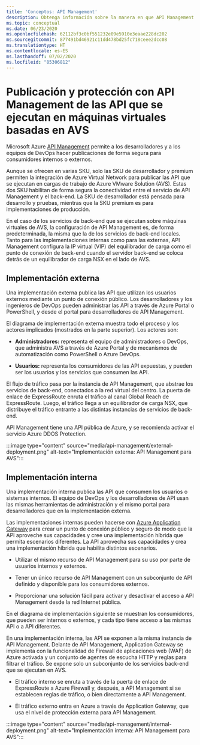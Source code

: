 ```yaml
---
title: 'Conceptos: API Management'
description: Obtenga información sobre la manera en que API Management protege las API que se ejecutan en máquinas virtuales (VM) de Azure VMware Solution (AVS)
ms.topic: conceptual
ms.date: 06/23/2020
ms.openlocfilehash: 62112bf3c0bf551232e09e5910e3eaae228dc202
ms.sourcegitcommit: 877491bd46921c11dd478bd25fc718ceee2dcc08
ms.translationtype: HT
ms.contentlocale: es-ES
ms.lasthandoff: 07/02/2020
ms.locfileid: "85306812"
---
```

# <a name="api-management-to-publish-and-protect-apis-running-on-avs-based-vms"></a>Publicación y protección con API Management de las API que se ejecutan en máquinas virtuales basadas en AVS

Microsoft Azure [API Management](https://azure.microsoft.com/services/api-management/) permite a los desarrolladores y a los equipos de DevOps hacer publicaciones de forma segura para consumidores internos o externos.

Aunque se ofrecen en varias SKU, solo las SKU de desarrollador y premium permiten la integración de Azure Virtual Network para publicar las API que se ejecutan en cargas de trabajo de Azure VMware Solution (AVS). Estas dos SKU habilitan de forma segura la conectividad entre el servicio de API Management y el back-end. La SKU de desarrollador está pensada para desarrollo y pruebas, mientras que la SKU premium es para implementaciones de producción.

En el caso de los servicios de back-end que se ejecutan sobre máquinas virtuales de AVS, la configuración de API Management es, de forma predeterminada, la misma que la de los servicios de back-end locales. Tanto para las implementaciones internas como para las externas, API Management configura la IP virtual (VIP) del equilibrador de carga como el punto de conexión de back-end cuando el servidor back-end se coloca detrás de un equilibrador de carga NSX en el lado de AVS.

## <a name="external-deployment"></a>Implementación externa

Una implementación externa publica las API que utilizan los usuarios externos mediante un punto de conexión público. Los desarrolladores y los ingenieros de DevOps pueden administrar las API a través de Azure Portal o PowerShell, y desde el portal para desarrolladores de API Management.

El diagrama de implementación externa muestra todo el proceso y los actores implicados (mostrados en la parte superior). Los actores son:

- **Administradores:** representa el equipo de administradores o DevOps, que administra AVS a través de Azure Portal y de mecanismos de automatización como PowerShell o Azure DevOps.

- **Usuarios:**  representa los consumidores de las API expuestas, y pueden ser los usuarios y los servicios que consumen las API.

El flujo de tráfico pasa por la instancia de API Management, que abstrae los servicios de back-end, conectados a la red virtual del centro. La puerta de enlace de ExpressRoute enruta el tráfico al canal Global Reach de ExpressRoute. Luego, el tráfico llega a un equilibrador de carga NSX, que distribuye el tráfico entrante a las distintas instancias de servicios de back-end.

API Management tiene una API pública de Azure, y se recomienda activar el servicio Azure DDOS Protection. 

:::image type="content" source="media/api-management/external-deployment.png" alt-text="Implementación externa: API Management para AVS":::


## <a name="internal-deployment"></a>Implementación interna

Una implementación interna publica las API que consumen los usuarios o sistemas internos. El equipo de DevOps y los desarrolladores de API usan las mismas herramientas de administración y el mismo portal para desarrolladores que en la implementación externa.

Las implementaciones internas pueden hacerse con [Azure Application Gateway](../api-management/api-management-howto-integrate-internal-vnet-appgateway.md) para crear un punto de conexión público y seguro de modo que la API aproveche sus capacidades y cree una implementación híbrida que permita escenarios diferentes.  La API aprovecha sus capacidades y crea una implementación híbrida que habilita distintos escenarios.

* Utilizar el mismo recurso de API Management para su uso por parte de usuarios internos y externos.

* Tener un único recurso de API Management con un subconjunto de API definido y disponible para los consumidores externos.

* Proporcionar una solución fácil para activar y desactivar el acceso a API Management desde la red Internet pública.

En el diagrama de implementación siguiente se muestran los consumidores, que pueden ser internos o externos, y cada tipo tiene acceso a las mismas API o a API diferentes.

En una implementación interna, las API se exponen a la misma instancia de API Management. Delante de API Management, Application Gateway se implementa con la funcionalidad de Firewall de aplicaciones web (WAF) de Azure activada y un conjunto de agentes de escucha HTTP y reglas para filtrar el tráfico. Se expone solo un subconjunto de los servicios back-end que se ejecutan en AVS.

* El tráfico interno se enruta a través de la puerta de enlace de ExpressRoute a Azure Firewall y, después, a API Management si se establecen reglas de tráfico, o bien directamente a API Management.  

* El tráfico externo entra en Azure a través de Application Gateway, que usa el nivel de protección externa para API Management.


:::image type="content" source="media/api-management/internal-deployment.png" alt-text="Implementación interna: API Management para AVS":::